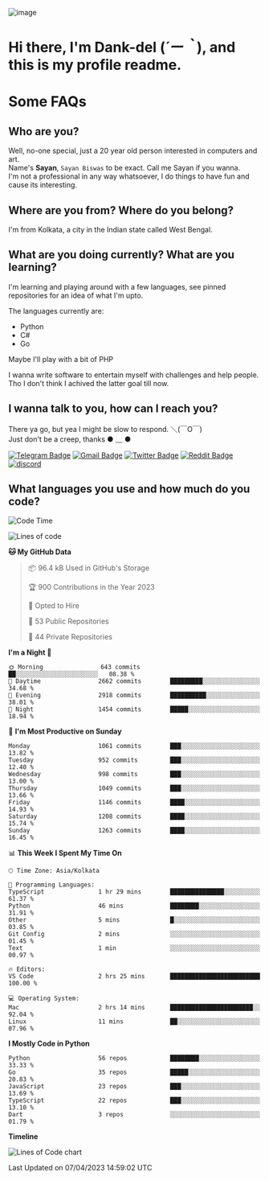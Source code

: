 ![image](https://user-images.githubusercontent.com/63096193/125182844-29f20800-e22f-11eb-8dc9-b0f2d29647bb.png)

# **Hi there, I'm Dank-del (*´ー｀*), and this is my profile readme.**
<!--  [![Profile views](https://gpvc.arturio.dev/dank-del)](https://github.com/dank-del) -->
# Some FAQs

## **Who are you?**

Well, no-one special, just a 20 year old person interested in computers and art. \
Name's **Sayan**, `Sayan Biswas` to be exact. Call me Sayan if you wanna. \
I'm not a professional in any way whatsoever, I do things to have fun and cause its interesting.

## **Where are you from? Where do you belong?**

I'm from Kolkata, a city in the Indian state called West Bengal.

## **What are you doing currently? What are you learning?**

I'm learning and playing around with a few languages, see pinned repositories for an idea of what I'm upto.

The languages currently are:

- Python
- C#
- Go

Maybe I'll play with a bit of PHP

I wanna write software to entertain myself with challenges and help people. \
Tho I don't think I achived the latter goal till now.

<!--## **Eww, I see a weeb profile.**

Can't help it, it's the best way to hide my face on this account
> Why do people hate weebs .-.

## **Cool, what more interests you?**

My interests are quite, weird. They're scattered all over the place. \
I've been fascinated by music and have studied it since the age of 6, I've performed on stage and on air but yeah now I've been away from that. I specialize in key instruments. \
Another thing that interests me is Media Production, aka, working with audio, video and broadcasting media.

> I just like art in general. also feeds the reason of me being obsessed with Japanese drawings (⋟ ﹏ ⋞)-->

## **I wanna talk to you, how can I reach you?**

There ya go, but yea I might be slow to respond. ＼(￣O￣) \
Just don't be a creep, thanks ● ﹏ ●

[![Telegram Badge](https://img.shields.io/badge/-dank_as_fuck-1ca0f1?style=flat-square&logo=telegram&logoColor=white&link=https://t.me/dank_as_fuck)](https://t.me/dank_as_fuck)
[![Gmail Badge](https://img.shields.io/badge/-sayan@asia.com-c14438?style=flat-square&logo=Gmail&logoColor=white&link=mailto:sayan@asia.com)](mailto:sayan@asia.com)
[![Twitter Badge](https://img.shields.io/twitter/follow/TheDankDel?style=social)](https://twitter.com/TheDankDel)
[![Reddit Badge](https://img.shields.io/reddit/user-karma/combined/dank_as_fuck_?style=social)](https://www.reddit.com/user/dank_as_fuck_/)
[![discord](https://discord-md-badge.vercel.app/api/shield/506536929152466945?style=social)](https://discordapp.com/users/506536929152466945)

## **What languages you use and how much do you code?**

<!--START_SECTION:waka-->
![Code Time](http://img.shields.io/badge/Code%20Time-1%2C127%20hrs-blue)

![Lines of code](https://img.shields.io/badge/From%20Hello%20World%20I%27ve%20Written-4.4%20million%20lines%20of%20code-blue)

**🐱 My GitHub Data** 

> 📦 96.4 kB Used in GitHub's Storage 
 > 
> 🏆 900 Contributions in the Year 2023
 > 
> 💼 Opted to Hire
 > 
> 📜 53 Public Repositories 
 > 
> 🔑 44 Private Repositories 
 > 
**I'm a Night 🦉** 

```text
🌞 Morning                643 commits         ██░░░░░░░░░░░░░░░░░░░░░░░   08.38 % 
🌆 Daytime                2662 commits        █████████░░░░░░░░░░░░░░░░   34.68 % 
🌃 Evening                2918 commits        ██████████░░░░░░░░░░░░░░░   38.01 % 
🌙 Night                  1454 commits        █████░░░░░░░░░░░░░░░░░░░░   18.94 % 
```
📅 **I'm Most Productive on Sunday** 

```text
Monday                   1061 commits        ███░░░░░░░░░░░░░░░░░░░░░░   13.82 % 
Tuesday                  952 commits         ███░░░░░░░░░░░░░░░░░░░░░░   12.40 % 
Wednesday                998 commits         ███░░░░░░░░░░░░░░░░░░░░░░   13.00 % 
Thursday                 1049 commits        ███░░░░░░░░░░░░░░░░░░░░░░   13.66 % 
Friday                   1146 commits        ████░░░░░░░░░░░░░░░░░░░░░   14.93 % 
Saturday                 1208 commits        ████░░░░░░░░░░░░░░░░░░░░░   15.74 % 
Sunday                   1263 commits        ████░░░░░░░░░░░░░░░░░░░░░   16.45 % 
```


📊 **This Week I Spent My Time On** 

```text
🕑︎ Time Zone: Asia/Kolkata

💬 Programming Languages: 
TypeScript               1 hr 29 mins        ███████████████░░░░░░░░░░   61.37 % 
Python                   46 mins             ████████░░░░░░░░░░░░░░░░░   31.91 % 
Other                    5 mins              █░░░░░░░░░░░░░░░░░░░░░░░░   03.85 % 
Git Config               2 mins              ░░░░░░░░░░░░░░░░░░░░░░░░░   01.45 % 
Text                     1 min               ░░░░░░░░░░░░░░░░░░░░░░░░░   00.97 % 

🔥 Editors: 
VS Code                  2 hrs 25 mins       █████████████████████████   100.00 % 

💻 Operating System: 
Mac                      2 hrs 14 mins       ███████████████████████░░   92.04 % 
Linux                    11 mins             ██░░░░░░░░░░░░░░░░░░░░░░░   07.96 % 
```

**I Mostly Code in Python** 

```text
Python                   56 repos            ████████░░░░░░░░░░░░░░░░░   33.33 % 
Go                       35 repos            █████░░░░░░░░░░░░░░░░░░░░   20.83 % 
JavaScript               23 repos            ███░░░░░░░░░░░░░░░░░░░░░░   13.69 % 
TypeScript               22 repos            ███░░░░░░░░░░░░░░░░░░░░░░   13.10 % 
Dart                     3 repos             ░░░░░░░░░░░░░░░░░░░░░░░░░   01.79 % 
```



**Timeline**

![Lines of Code chart](https://raw.githubusercontent.com/Dank-del/Dank-del/main/assets/bar_graph.png)


 Last Updated on 07/04/2023 14:59:02 UTC
<!--END_SECTION:waka-->

<!--## **Can I stalk your spotify?**

Um sure.

![OwO Spotify](https://spotify-recently-played-readme.vercel.app/api?user=31fdrsslnr7nvq4ytqwtw7c4rxfm&count=5)-->
